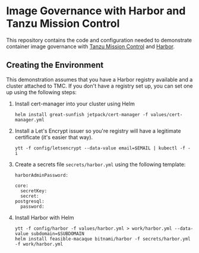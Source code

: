 # Image Governance with Harbor and Tanzu Mission Control

This repository contains the code and configuration needed to 
demonstrate container image governance with [Tanzu Mission
Control](https://tanzu.vmware.com/mission-control) and 
[Harbor](https://goharbor.io).

## Creating the Environment

This demonstration assumes that you have a Harbor registry 
available and a cluster attached to TMC. If you don't have
a registry set up, you can set one up using the following 
steps:

1. Install cert-manager into your cluster using Helm

   ```helm install great-sunfish jetpack/cert-manager -f values/cert-manager.yml```

2. Install a Let's Encrypt issuer so you're registry will have a legitimate
   certificate (it's easier that way). 

   ```
   ytt -f config/letsencrypt --data-value email=$EMAIL | kubectl -f - i
   ```

2. Create a secrets file `secrets/harbor.yml` using the following template:

   ```
   harborAdminPassword:

   core:
     secretKey:
     secret:
   postgresql:
     password:
   ``` 

3. Install Harbor with Helm 

   ```
   ytt -f config/harbor -f values/harbor.yml > work/harbor.yml --data-value subdomain=$SUBDOMAIN
   helm install feasible-macaque bitnami/harbor -f secrets/harbor.yml -f work/harbor.yml
   ```

